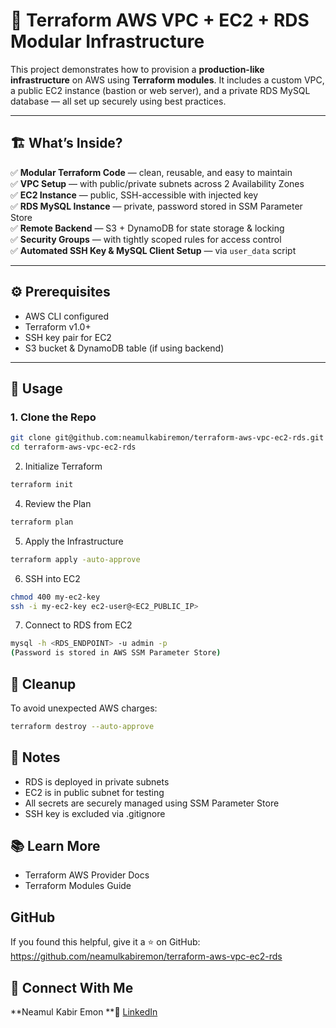 # 🚀 Terraform AWS VPC + EC2 + RDS Modular Infrastructure

This project demonstrates how to provision a **production-like infrastructure** on AWS using **Terraform modules**. It includes a custom VPC, a public EC2 instance (bastion or web server), and a private RDS MySQL database — all set up securely using best practices.

---

## 🏗️ What’s Inside?

✅ **Modular Terraform Code** — clean, reusable, and easy to maintain  
✅ **VPC Setup** — with public/private subnets across 2 Availability Zones  
✅ **EC2 Instance** — public, SSH-accessible with injected key  
✅ **RDS MySQL Instance** — private, password stored in SSM Parameter Store  
✅ **Remote Backend** — S3 + DynamoDB for state storage & locking  
✅ **Security Groups** — with tightly scoped rules for access control  
✅ **Automated SSH Key & MySQL Client Setup** — via `user_data` script

---

## ⚙️ Prerequisites

- AWS CLI configured
- Terraform v1.0+
- SSH key pair for EC2
- S3 bucket & DynamoDB table (if using backend)

---

## 🚀 Usage

### 1. Clone the Repo

```bash
git clone git@github.com:neamulkabiremon/terraform-aws-vpc-ec2-rds.git
cd terraform-aws-vpc-ec2-rds
```

2. Initialize Terraform
```bash
terraform init
```
4. Review the Plan
```bash
terraform plan
```
5. Apply the Infrastructure
```bash
terraform apply -auto-approve
```
6. SSH into EC2
```bash
chmod 400 my-ec2-key
ssh -i my-ec2-key ec2-user@<EC2_PUBLIC_IP>
```
7. Connect to RDS from EC2
```bash
mysql -h <RDS_ENDPOINT> -u admin -p
(Password is stored in AWS SSM Parameter Store)
```
## 🧹 Cleanup
To avoid unexpected AWS charges:
```bash
terraform destroy --auto-approve
```

## 📌 Notes
- RDS is deployed in private subnets
- EC2 is in public subnet for testing
- All secrets are securely managed using SSM Parameter Store
- SSH key is excluded via .gitignore

## 📚 Learn More
- Terraform AWS Provider Docs
- Terraform Modules Guide

## GitHub
If you found this helpful, give it a ⭐ on GitHub:
https://github.com/neamulkabiremon/terraform-aws-vpc-ec2-rds

## 👋 Connect With Me
**Neamul Kabir Emon
**🔗 [LinkedIn](https://www.linkedin.com/in/neamul-kabir-emon/)



